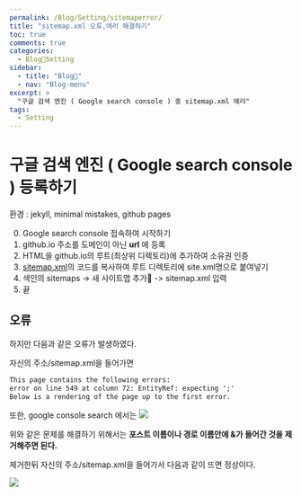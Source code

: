 ```yaml
---
permalink: /Blog/Setting/sitemaperror/
title: "sitemap.xml 오류,에러 해결하기"
toc: true
comments: true
categories:
  - Blog🐨Setting
sidebar:
  - title: "Blog🐨"
  - nav: "Blog-menu"
excerpt: >
  "구글 검색 엔진 ( Google search console ) 중 sitemap.xml 에러"
tags:
  - Setting
---
```



# 구글 검색 엔진 ( Google search console ) 등록하기
환경 : jekyll, minimal mistakes, github pages

0. Google search console 접속하여 시작하기
1. github.io 주소를 도메인이 아닌 **url** 에 등록
2. HTML을 github.io의 루트(최상위 디렉토리)에 추가하여 소유권 인증
3. [sitemap.xml](https://github.com/wayhome25/wayhome25.github.io/blob/master/sitemap.xml)의 코드를 복사하여 루트 디렉토리에 site.xml명으로 붙여넣기
4. 색인의 sitemaps -> 새 사이트맵 추가 -> sitemap.xml 입력
5. 끝



## 오류
하지만 다음과 같은 오류가 발생하였다.

자신의 주소/sitemap.xml을 들어가면

```html
This page contains the following errors:
error on line 549 at column 72: EntityRef: expecting ';'
Below is a rendering of the page up to the first error.
```

또한, google console search 에서는
![]({{site.baseurl}}/assets/images/blog/site.png)


위와 같은 문제를 해결하기 위해서는 **포스트 이름이나 경로 이름안에 &가 들어간 것을 제거해주면 된다.**

제거한뒤 자신의 주소/sitemap.xml을 들어가서 다음과 같이 뜨면 정상이다.




![]({{site.baseurl}}/assets/images/blog/site2.png)